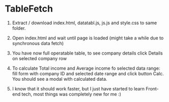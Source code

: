 # TableFetch

1. Extract / download index.html, datatabl.js, js.js and style.css to same folder.
2. Open index.html and wait until page is loaded (might take a while due to synchronous data fetch)
3. You have now full operatable table, to see company details click Details on selected company row
4. To calculate Total income and Average income fo selected data range: fill form with company ID and selected date range and click button    Calc. You should see a modal with calculated data.

5. I know that it should work faster, but I just have started to learn Front-end tech, most things was completely new for me :)
